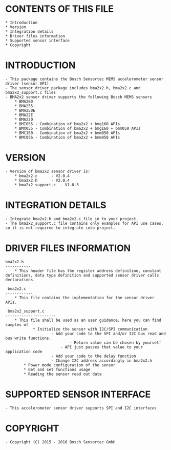 
CONTENTS OF THIS FILE
=======================
	* Introduction
	* Version
	* Integration details
	* Driver files information
	* Supported sensor interface
	* Copyright


INTRODUCTION
===============
	- This package contains the Bosch Sensortec MEMS accelerometer sensor driver (sensor API)
	- The sensor driver package includes bma2x2.h, bma2x2.c and bma2x2_support.c files
	- BMA2x2 sensor driver supports the following Bosch MEMS sensors
		* BMA280
		* BMA255
		* BMA250E
		* BMA22E
		* BMA220
		* BMI055 - Combination of bma2x2 + bmg160 APIs
		* BMX055 - Combination of bma2x2 + bmg160 + bmm050 APIs
		* BMC150 - Combination of bma2x2 + bmm050 APIs
		* BMC056 - Combination of bma2x2 + bmm050 APIs

VERSION
=========
	- Version of bma2x2 sensor driver is:
		* bma2x2.c 		- V2.0.4
		* bma2x2.h 		- V2.0.4
		* bma2x2_support.c 	- V1.0.3

INTEGRATION DETAILS
=====================
	- Integrate bma2x2.h and bma2x2.c file in to your project.
	- The bma2x2_support.c file contains only examples for API use cases, so it is not required to integrate into project.

DRIVER FILES INFORMATION
===========================
	bma2x2.h
	-----------
		* This header file has the register address definition, constant definitions, data type definition and supported sensor driver calls declarations.

	 bma2x2.c
	------------
		* This file contains the implementation for the sensor driver APIs.

	 bma2x2_support.c
	----------------------
		* This file shall be used as an user guidance, here you can find samples of
    			* Initialize the sensor with I2C/SPI communication
        				- Add your code to the SPI and/or I2C bus read and bus write functions.
            					- Return value can be chosen by yourself
           					- API just passes that value to your application code
        				- Add your code to the delay function
        				- Change I2C address accordingly in bma2x2.h
   			* Power mode configuration of the sensor
   			* Get and set functions usage
			* Reading the sensor read out data

SUPPORTED SENSOR INTERFACE
====================================
	- This accelerometer sensor driver supports SPI and I2C interfaces


COPYRIGHT
===========
	- Copyright (C) 2015 - 2016 Bosch Sensortec GmbH

